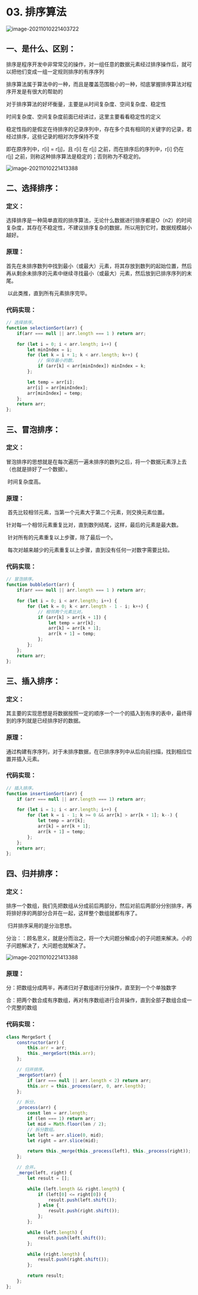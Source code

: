 # 03. 排序算法

![image-20211010221403722](https://cdn.jsdelivr.net/gh/IceRain-mvc/cdn/img/image-20211010221403722.png)

## 一、是什么、区别：

排序是程序开发中非常常见的操作，对一组任意的数据元素经过排序操作后，就可以把他们变成一组一定规则排序的有序序列

排序算法属于算法中的一种，而且是覆盖范围极小的一种，彻底掌握排序算法对程序开发是有很大的帮助的

对于排序算法的好坏衡量，主要是从时间复杂度、空间复杂度、稳定性

时间复杂度、空间复杂度前面已经讲过，这里主要看看稳定性的定义

稳定性指的是假定在待排序的记录序列中，存在多个具有相同的关键字的记录，若经过排序，这些记录的相对次序保持不变

即在原序列中，r[i] = r[j]，且 r[i] 在 r[j] 之前，而在排序后的序列中，r[i] 仍在 r[j] 之前，则称这种排序算法是稳定的；否则称为不稳定的。

![image-20211010221413388](https://cdn.jsdelivr.net/gh/IceRain-mvc/cdn/img/image-20211010221413388.png)



## 二、选择排序：

### 定义：

​	选择排序是一种简单直观的排序算法，无论什么数据进行排序都是O（n2）的时间复杂度，其存在不稳定性，不建议排序复杂的数据，所以用到它时，数据规模越小越好。



### 	原理：

​	首先在未排序数列中找到最小（或最大）元素，将其存放到数列的起始位置，然后再从剩余未排序的元素中继续寻找最小（或最大）元素，然后放到已排序序列的末尾。

​	以此类推，直到所有元素排序完毕。



### 	代码实现：
```js
// 选择排序。
function selectionSort(arr) {
	if(arr === null || arr.length === 1 ) return arr;

	for (let i = 0; i < arr.length; i++) {
		let minIndex = i;
		for (let k = i + 1; k < arr.length; k++) {
			// 保存最小的数。
			if (arr[k] < arr[minIndex]) minIndex = k;
		};

		let temp = arr[i];
		arr[i] = arr[minIndex];
		arr[minIndex] = temp;
	};
	return arr;
};
```





## 三、冒泡排序：

### 定义：

​	冒泡排序的思想就是在每次遍历一遍未排序的数列之后，将一个数据元素浮上去（也就是排好了一个数据）。

​	时间复杂度高。



### 	原理：

​	首先比较相邻元素，当第一个元素大于第二个元素，则交换元素位置。

​	针对每一个相邻元素重复比对，直到数列结尾，这样，最后的元素是最大数。

​	针对所有的元素重复以上步骤，除了最后一个。

​	每次对越来越少的元素重复以上步骤，直到没有任何一对数字需要比较。



### 	代码实现：

```js
// 冒泡排序。
function bubbleSort(arr) {
	if(arr === null || arr.length === 1 ) return arr;

	for (let i = 0; i < arr.length; i++) {
		for (let k = 0; k < arr.length - 1 - i; k++) {
			// 相邻两个元素比对。
			if (arr[k] > arr[k + 1]) {
				let temp = arr[k];
				arr[k] = arr[k + 1];
				arr[k + 1] = temp;
			};
		};
	};
	return arr;
};
```







## 三、插入排序：

### 定义：

​	其主要的实现思想是将数据按照一定的顺序一个一个的插入到有序的表中，最终得到的序列就是已经排序好的数据。



### 	原理：

​	通过构建有序序列，对于未排序数据，在已排序序列中从后向前扫描，找到相应位置并插入元素。



### 	代码实现：

```js
// 插入排序。
function insertionSort(arr) {
	if (arr === null || arr.length === 1) return arr;

	for (let i = 1; i < arr.length; i++) {
		for (let k = i - 1; k >= 0 && arr[k] > arr[k + 1]; k--) {
			let temp = arr[k];
			arr[k] = arr[k + 1];
			arr[k + 1] = temp;
		};
	};
	return arr;
};
```





## 四、归并排序：

### 定义：

​	排序一个数组，我们先把数组从分成前后两部分，然后对前后两部分分别排序，再将排好序的两部分合并在一起，这样整个数组就都有序了。

​	归并排序采用的是分治思想。

​	分治：：顾名思义，就是分而治之，将一个大问题分解成小的子问题来解决。小的子问题解决了，大问题也就解决了。


![image-20211010221413388](https://cdn.jsdelivr.net/gh/IceRain-mvc/cdn/img/image-20211012093537314.png)


### 	原理：
分：把数组分成两半，再递归对子数组进行分操作，直至到一个个单独数字

合：把两个数合成有序数组，再对有序数组进行合并操作，直到全部子数组合成一个完整的数组



### 	代码实现：
```js
class MergeSort {
	constructor(arr) {
		this.arr = arr;
		this._mergeSort(this.arr);
	};

	// 归并排序。
	_mergeSort(arr) {
		if (arr === null || arr.length < 2) return arr;
		this.arr = this._process(arr, 0, arr.length);
	};

	// 拆分。
	_process(arr) {
		const len = arr.length;
		if (len === 1) return arr;
		let mid = Math.floor(len / 2);
		// 拆分数组。
		let left = arr.slice(0, mid);
		let right = arr.slice(mid);

		return this._merge(this._process(left), this._process(right));
	};

	// 合并。
	_merge(left, right) {
		let result = [];

		while (left.length && right.length) {
			if (left[0] <= right[0]) {
				result.push(left.shift());
			} else {
				result.push(right.shift());
			};
		};

		while (left.length) {
			result.push(left.shift());
		};

		while (right.length) {
			result.push(right.shift());
		};

		return result;
	};
};
```